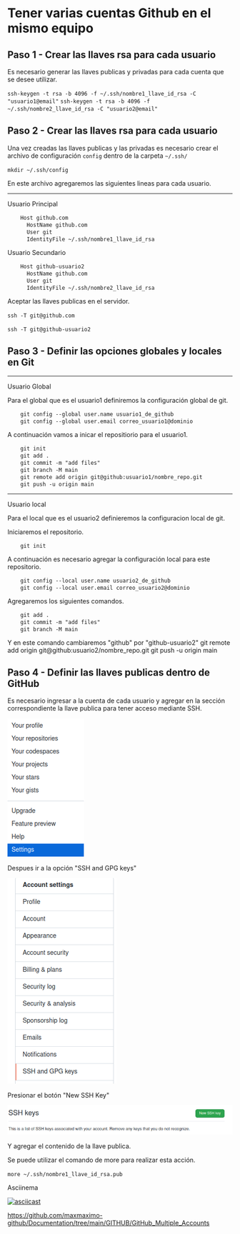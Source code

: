 # Tener varias cuentas Github en el mismo equipo

Paso 1 - Crear las llaves rsa para cada usuario
-----------------------------

Es necesario generar las llaves publicas y privadas para cada cuenta que se desee utilizar.

`ssh-keygen -t rsa -b 4096 -f ~/.ssh/nombre1_llave_id_rsa -C "usuario1@email"`
`ssh-keygen -t rsa -b 4096 -f ~/.ssh/nombre2_llave_id_rsa -C "usuario2@email"`


Paso 2 - Crear las llaves rsa para cada usuario
-----------------------------

Una vez creadas las llaves publicas y las privadas es necesario crear el archivo de configuración `config` dentro de la carpeta `~/.ssh/`

`mkdir ~/.ssh/config`

En este archivo agregaremos las siguientes lineas para cada usuario.

**************
Usuario Principal

        Host github.com
          HostName github.com
          User git
          IdentityFile ~/.ssh/nombre1_llave_id_rsa


Usuario Secundario

        Host github-usuario2
          HostName github.com
          User git
          IdentityFile ~/.ssh/nombre2_llave_id_rsa


Aceptar las llaves publicas en el servidor.

`ssh -T git@github.com`

`ssh -T git@github-usuario2`

Paso 3 - Definir las opciones globales y locales en Git
-----------------------------
**************
Usuario Global

Para el global que es el usuario1 definiremos la configuración global de git.

        git config --global user.name usuario1_de_github
        git config --global user.email correo_usuario1@dominio

A continuación vamos a inicar el repositiorio para el usuario1.

        git init
        git add .
        git commit -m "add files"
        git branch -M main
        git remote add origin git@github:usuario1/nombre_repo.git
        git push -u origin main


**************
Usuario local

Para el local que es el usuario2 definieremos la configuracion local de git.

Iniciaremos el repositorio.

        git init

A continuación es necesario agregar la configuración local para este repositorio.

        git config --local user.name usuario2_de_github
        git config --local user.email correo_usuario2@dominio


Agregaremos los siguientes comandos.

        git add .
        git commit -m "add files"
        git branch -M main

Y en este comando cambiaremos "github" por "github-usuario2"
        git remote add origin git@github:usuario2/nombre_repo.git
        git push -u origin main


Paso 4 - Definir las llaves publicas dentro de GitHub
-----------------------------

Es necesario ingresar a la cuenta de cada usuario y agregar en la sección correspondiente la llave publica para tener acceso mediante SSH.

![Screenshot](./images/setting.png)

Despues ir a la opción "SSH and GPG keys"

![Screenshot](./images/ssh_and_gpg_keys.png)

Presionar el botón "New SSH Key"

![Screenshot](./images/button_new_ssh_key.png)

Y agregar el contenido de la llave publica.

Se puede utilizar el comando de more para realizar esta acción.


`more ~/.ssh/nombre1_llave_id_rsa.pub`

Asciinema

[![asciicast](https://asciinema.org/a/1C7uEt56JqW6eou4P01OzIdZr.svg)](https://asciinema.org/a/1C7uEt56JqW6eou4P01OzIdZr)


https://github.com/maxmaximo-github/Documentation/tree/main/GITHUB/GitHub_Multiple_Accounts
